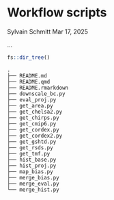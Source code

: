 # Workflow scripts
Sylvain Schmitt
Mar 17, 2025

…

``` r
fs::dir_tree()
```

    .
    ├── README.md
    ├── README.qmd
    ├── README.rmarkdown
    ├── downscale_bc.py
    ├── eval_proj.py
    ├── get_area.py
    ├── get_chelsa2.py
    ├── get_chirps.py
    ├── get_cmip6.py
    ├── get_cordex.py
    ├── get_cordex2.py
    ├── get_gshtd.py
    ├── get_rsds.py
    ├── get_tmf.py
    ├── hist_base.py
    ├── hist_proj.py
    ├── map_bias.py
    ├── merge_bias.py
    ├── merge_eval.py
    └── merge_hist.py
